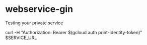 # webservice-gin

Testing your private service

curl -H "Authorization: Bearer $(gcloud auth print-identity-token)" $SERVICE_URL
